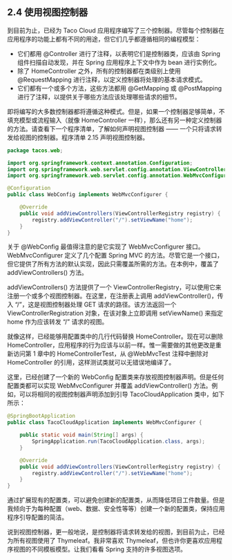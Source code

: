 ## 2.4 使用视图控制器

到目前为止，已经为 Taco Cloud 应用程序编写了三个控制器。尽管每个控制器在应用程序的功能上都有不同的用途，但它们几乎都遵循相同的编程模型：

- 它们都用 @Controller 进行了注释，以表明它们是控制器类，应该由 Spring 组件扫描自动发现，并在 Spring 应用程序上下文中作为 bean 进行实例化。
- 除了 HomeController 之外，所有的控制器都在类级别上使用 @RequestMapping 进行注释，以定义控制器将处理的基本请求模式。
- 它们都有一个或多个方法，这些方法都用 @GetMapping 或 @PostMapping 进行了注释，以提供关于哪些方法应该处理哪些请求的细节。

即将编写的大多数控制器都将遵循这种模式。但是，如果一个控制器足够简单，不填充模型或流程输入（就像 HomeController 一样），那么还有另一种定义控制器的方法。请查看下一个程序清单，了解如何声明视图控制器 —— 一个只将请求转发给视图的控制器。程序清单 2.15 声明视图控制器。

```java
package tacos.web;

import org.springframework.context.annotation.Configuration;
import org.springframework.web.servlet.config.annotation.ViewControllerRegistry;
import org.springframework.web.servlet.config.annotation.WebMvcConfigurer;

@Configuration
public class WebConfig implements WebMvcConfigurer {

    @Override
    public void addViewControllers(ViewControllerRegistry registry) {
        registry.addViewController("/").setViewName("home");
    }
}
```

关于 @WebConfig 最值得注意的是它实现了 WebMvcConfigurer 接口。WebMvcConfigurer 定义了几个配置 Spring MVC 的方法。尽管它是一个接口，但它提供了所有方法的默认实现，因此只需覆盖所需的方法。在本例中，覆盖了 addViewControllers() 方法。

addViewControllers() 方法提供了一个 ViewControllerRegistry，可以使用它来注册一个或多个视图控制器。在这里，在注册表上调用 addViewController()，传入 “/”，这是视图控制器处理 GET 请求的路径。该方法返回一个 ViewControllerRegistration 对象，在该对象上立即调用 setViewName() 来指定 home 作为应该转发 “/” 请求的视图。

就像这样，已经能够用配置类中的几行代码替换 HomeController。现在可以删除 HomeController，应用程序的行为应该与以前一样。惟一需要做的其他更改是重新访问第 1 章中的 HomeControllerTest，从 @WebMvcTest 注释中删除对 HomeController 的引用，这样测试类就可以无错误地编译了。

这里，已经创建了一个新的 WebConfig 配置类来存放视图控制器声明。但是任何配置类都可以实现 WebMvcConfigurer 并覆盖 addViewController() 方法。例如，可以将相同的视图控制器声明添加到引导 TacoCloudApplication 类中，如下所示：

```java
@SpringBootApplication
public class TacoCloudApplication implements WebMvcConfigurer {

    public static void main(String[] args) {
        SpringApplication.run(TacoCloudApplication.class, args);
    }

    @Override
    public void addViewControllers(ViewControllerRegistry registry) {
        registry.addViewController("/").setViewName("home");
    }
}
```

通过扩展现有的配置类，可以避免创建新的配置类，从而降低项目工件数量。但是我倾向于为每种配置（web、数据、安全性等等）创建一个新的配置类，保持应用程序引导配置的简洁。

说到视图控制器，更一般地说，是控制器将请求转发给的视图，到目前为止，已经为所有视图使用了 Thymeleaf。我非常喜欢 Thymeleaf，但也许你更喜欢应用程序视图的不同模板模型。让我们看看 Spring 支持的许多视图选项。
